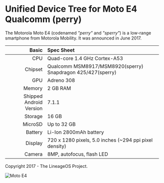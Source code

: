 Unified Device Tree for Moto E4 Qualcomm (perry)
================================================

The Motorola Moto E4 (codenamed _"perry"_ and _"sperry"_) is a low-range smartphone from
Motorola Mobility. It was announced in June 2017.

Basic   | Spec Sheet
-------:|:-------------------------
CPU     | Quad-core 1.4 GHz Cortex-A53
Chipset | Qualcomm MSM8917/MSM8920(sperry) Snapdragon 425/427(sperry)
GPU     | Adreno 308
Memory  | 2 GB RAM
Shipped Android Version | 7.1.1
Storage | 16 GB
MicroSD | Up to 32 GB
Battery | Li-Ion 2800mAh battery
Display | 720 x 1280 pixels, 5.0 inches (~294 ppi pixel density)
Camera  | 8MP, autofocus, flash LED

Copyright 2017 - The LineageOS Project.

![Moto E4](https://www.motorola.com/sites/default/files/library/storage/products/smartphones/moto-e4-NA-1000.png "Moto E4")
